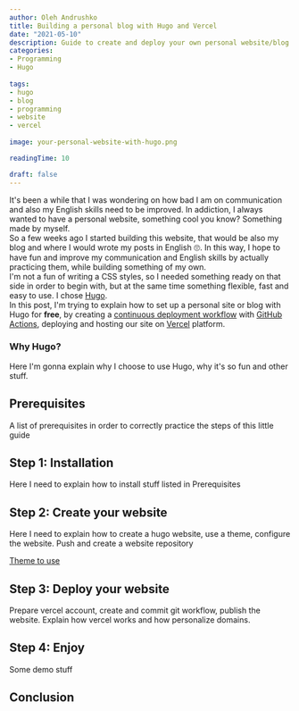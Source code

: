 ```yaml
---
author: Oleh Andrushko
title: Building a personal blog with Hugo and Vercel
date: "2021-05-10"
description: Guide to create and deploy your own personal website/blog with Hugo
categories: 
- Programming
- Hugo
  
tags: 
- hugo
- blog
- programming
- website
- vercel
  
image: your-personal-website-with-hugo.png

readingTime: 10

draft: false
---
```


It's been a while that I was wondering on how bad I am on communication and also my English skills need to be improved. In addiction, I always wanted to have a personal website, something cool you know? Something made by myself. <br>
So a few weeks ago I started building this website, that would be also my blog and where I would wrote my posts in English 🙄. In this way, I hope to have fun and improve my communication and English skills by actually practicing them, while building something of my own.<br>
I'm not a fun of writing a CSS styles, so I needed something ready on that side in order to begin with, but at the same time something flexible, fast and easy to use. I chose [Hugo](https://gohugo.io/). <br>
In this post, I'm trying to explain how to set up a personal site or blog with Hugo for **free**, by creating a [continuous deployment workflow](https://en.wikipedia.org/wiki/Continuous_deployment) with [GitHub Actions](https://github.com/features/actions), deploying and hosting our site on [Vercel](https://vercel.com) platform.

### Why Hugo?

Here I'm gonna explain why I choose to use Hugo, why it's so fun and other stuff.

## Prerequisites

A list of prerequisites in order to correctly practice the steps of this little guide

## Step 1: Installation

Here I need to explain how to install stuff listed in Prerequisites

## Step 2: Create your website

Here I need to explain how to create a hugo website, use a theme, configure the website.
Push and create a website repository

[Theme to use](https://themes.gohugo.io//theme/hugo-theme-m10c/)

## Step 3: Deploy your website

Prepare vercel account, create and commit git workflow, publish the website.
Explain how vercel works and how personalize domains.

## Step 4: Enjoy

Some demo stuff

## Conclusion
